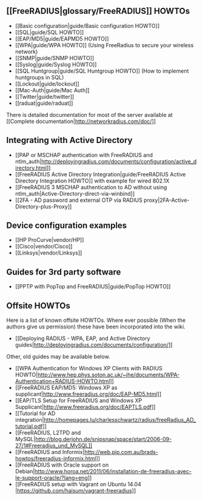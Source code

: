 [[FreeRADIUS|glossary/FreeRADIUS]] HOWTOs
-----------------------------------------

* [[Basic configuration|guide/Basic configuration HOWTO]]
* [[SQL|guide/SQL HOWTO]]
* [[EAP/MD5|guide/EAPMD5 HOWTO]]
* [[WPA|guide/WPA HOWTO]] (Using FreeRadius to secure your wireless network)
* [[SNMP|guide/SNMP HOWTO]]
* [[Syslog|guide/Syslog HOWTO]]
* [[SQL Huntgroup|guide/SQL Huntgroup HOWTO]] (How to implement huntgroups in SQL)
* [[Lockout|guide/lockout]]
* [[Mac-Auth|guide/Mac Auth]]
* [[Twitter|guide/twitter]]
* [[raduat|guide/raduat]]

There is detailed documentation for most of the server available at [[Complete documentation|http://networkradius.com/doc/]]

Integrating with Active Directory
---------------------------------

* [[PAP or MSCHAP authentication with FreeRADIUS and ntlm_auth|http://deployingradius.com/documents/configuration/active_directory.html]]
* [[FreeRADIUS Active Directory Integration|guide/FreeRADIUS Active Directory Integration HOWTO]] with example for wired 802.1X
* [[FreeRADIUS 3 MSCHAP authentication to AD without using ntlm_auth|Active-Directory-direct-via-winbind]]
* [[2FA - AD password and external OTP via RADIUS proxy|2FA-Active-Directory-plus-Proxy]]

Device configuration examples
-----------------------------
* [[HP ProCurve|vendor/HP]]
* [[Cisco|vendor/Cisco]]
* [[Linksys|vendor/Linksys]]


Guides for 3rd party software
-----------------------------
* [[PPTP with PopTop and FreeRADIUS|guide/PopTop HOWTO]]


Offsite HOWTOs
--------------

Here is a list of known offsite HOWTOs. Where ever possible (When the authors give us permission) these have been incorporated into the wiki.

* [[Deploying RADIUS - WPA, EAP, and Active Directory guides|http://deployingradius.com/documents/configuration/]]

Other, old guides may be available below.

* [[WPA Authentication for Windows XP Clients with RADIUS HOWTO|http://www.hep.phys.soton.ac.uk/~jhe/documents/WPA-Authentication+RADIUS-HOWTO.html]]
* [[FreeRADIUS EAP/MD5: Windows XP as supplicant|http://www.freeradius.org/doc/EAP-MD5.html]]
* [[EAP/TLS Setup for FreeRADIUS and Windows XP Supplicant|http://www.freeradius.org/doc/EAPTLS.pdf]]
* [[Tutorial for AD integration|http://homepages.lu/charlesschwartz/radius/freeRadius_AD_tutorial.pdf]]
* [[FreeRADIUS, L2TPD and MySQL|http://blog.derjohn.de/snipsnap/space/start/2006-09-27/1#Freeradius_und_MySQL]]
* [[FreeRADIUS and Informix|http://web.pip.com.au/brads-howtos/freeradius-informix.html]]
* [[FreeRADIUS with Oracle support on Debian|http://www.horoa.net/2011/06/installation-de-freeradius-avec-le-support-oracle/?lang=eng]]
* [[FreeRADIUS setup with Vagrant on Ubuntu 14.04 |https://github.com/haisum/vagrant-freeradius]]